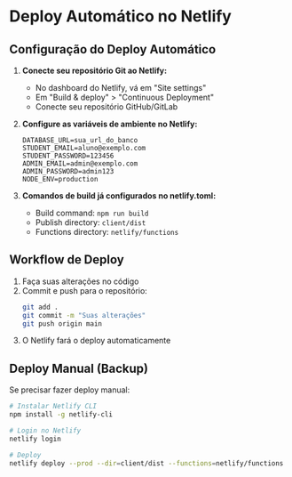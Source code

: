 
# Deploy Automático no Netlify

## Configuração do Deploy Automático

1. **Conecte seu repositório Git ao Netlify:**
   - No dashboard do Netlify, vá em "Site settings"
   - Em "Build & deploy" > "Continuous Deployment"
   - Conecte seu repositório GitHub/GitLab

2. **Configure as variáveis de ambiente no Netlify:**
   ```
   DATABASE_URL=sua_url_do_banco
   STUDENT_EMAIL=aluno@exemplo.com
   STUDENT_PASSWORD=123456
   ADMIN_EMAIL=admin@exemplo.com
   ADMIN_PASSWORD=admin123
   NODE_ENV=production
   ```

3. **Comandos de build já configurados no netlify.toml:**
   - Build command: `npm run build`
   - Publish directory: `client/dist`
   - Functions directory: `netlify/functions`

## Workflow de Deploy

1. Faça suas alterações no código
2. Commit e push para o repositório:
   ```bash
   git add .
   git commit -m "Suas alterações"
   git push origin main
   ```
3. O Netlify fará o deploy automaticamente

## Deploy Manual (Backup)

Se precisar fazer deploy manual:
```bash
# Instalar Netlify CLI
npm install -g netlify-cli

# Login no Netlify
netlify login

# Deploy
netlify deploy --prod --dir=client/dist --functions=netlify/functions
```
